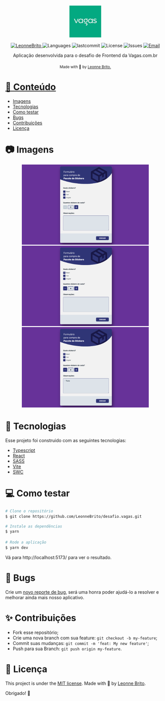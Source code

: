 
<p align="center">
   <img src="./.github/VagasLogo.png" alt="Vagas" width="100"/>
</p>

<p align="center">   <a href="https://www.linkedin.com/in/leonne-sousa-brito/">
      <img alt="LeonneBrito" src="https://img.shields.io/badge/-LeonneBrito-5965e0?style=flat&logo=Linkedin&logoColor=white" />
   </a>
  <img alt="Languages" src="https://img.shields.io/github/languages/count/LeonneBrito/desafio.vagas?color=%235963C5" />
  <img alt="lastcommit" src="https://img.shields.io/github/last-commit/LeonneBrito/desafio.vagas?color=%235761C3" />
  <img alt="License" src="https://img.shields.io/github/license/LeonneBrito/desafio.vagas?color=%235E69D7" />
  <img alt="Issues" src="https://img.shields.io/github/issues/LeonneBrito/desafio.vagas?color=%235965E0">
  <a href="mailto:britoleonne@gmail.com">
   <img alt="Email" src="https://img.shields.io/badge/-britoleonne%40gmail.com-%23525DCB" />
  </a>
</p>

<p align="center">
  Aplicação desenvolvida para o desafio de Frontend da Vagas.com.br
</p>

<div align="center">
  <sub> Made with 💖 by
    <a href="https://github.com/LeonneBrito">Leonne Brito.
  </sub>
</div>

# 📌 Conteúdo

- [Imagens](#camera-screenshot)
- [Tecnologias](#rocket-technologies)
- [Como testar](#computer-how-to-run)
- [Bugs](#bug-issues)
- [Contribuições](#sparkles-issues)
- [Licença](#page_facing_up-license)

# :camera: Imagens

<div align="center">
   <img src="./.github/screen1.png" width="400px">
   <img src="./.github/screen2.png" width="400px">
   <img src="./.github/screen3.png" width="400px">
</div>

# :rocket: Tecnologias

Esse projeto foi construido com as seguintes tecnologias:

- [Typescript](https://www.typescriptlang.org/)
- [React](https://reactjs.org/)
- [SASS](https://sass-lang.com/)
- [Vite](https://vitejs.dev/)
- [SWC](https://swc.rs/)

# :computer: Como testar

```bash
# Clone o repositório
$ git clone https://github.com/LeonneBrito/desafio.vagas.git
```

```bash
# Instale as dependências
$ yarn

# Rode a aplicação
$ yarn dev
```

Vá para http://localhost:5173/ para ver o resultado.

# :bug: Bugs

Crie um <a href="https://github.com/LeonneBrito/desafio.vagas/issues">novo reporte de bug</a>, será uma honra poder ajudá-lo a resolver e melhorar ainda mais nosso aplicativo.

# :sparkles: Contribuições

- Fork esse repositório;
- Crie uma nova branch com sua feature: `git checkout -b my-feature`;
- Commit suas mudanças: `git commit -m 'feat: My new feature'`;
- Push para sua Branch: `git push origin my-feature`.

# :page_facing_up: Licença

This project is under the [MIT license](./LICENSE).
Made with 💖 by [Leonne Brito](https://www.linkedin.com/in/leonne-sousa-brito/).

Obrigado! 🌠
